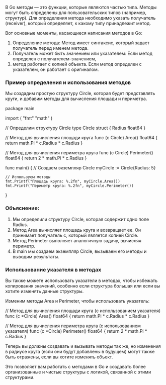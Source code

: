 В Go методы — это функции, которые являются частью типа. 
Методы могут быть определены для пользовательских типов (например, структур). 
Для определения метода необходимо указать получатель (receiver), который определяет, к какому типу принадлежит метод.

Вот основные моменты, касающиеся написания методов в Go:

1. Определение метода: Метод имеет синтаксис, который задает получатель перед именем метода.
2. Получатель может быть значением или указателем: Если метод определен с получателем-значением, 
3. метод работает с копией объекта. Если метод определен с указателем, он работает с оригиналом.

### Пример определения и использования методов

Мы создадим простую структуру Circle, которая будет представлять круги, 
и добавим методы для вычисления площади и периметра.

package main

import (
"fmt"
"math"
)

// Определим структуру Circle
type Circle struct {
Radius float64
}

// Метод для вычисления площади круга
func (c Circle) Area() float64 {
return math.Pi * c.Radius * c.Radius
}

// Метод для вычисления периметра круга
func (c Circle) Perimeter() float64 {
return 2 * math.Pi * c.Radius
}

func main() {
// Создаем экземпляр Circle
myCircle := Circle{Radius: 5}

    // Используем методы
    fmt.Printf("Площадь круга: %.2fn", myCircle.Area())
    fmt.Printf("Периметр круга: %.2fn", myCircle.Perimeter())
}


### Объяснение:

1. Мы определили структуру Circle, которая содержит одно поле Radius.
2. Метод Area вычисляет площадь круга и возвращает ее. Он принимает получатель c, 
который является копией Circle.
3. Метод Perimeter выполняет аналогичную задачу, вычисляя периметр.
4. В main мы создаем экземпляр Circle, вызываем его методы и выводим результаты.

### Использование указателя в методах

Вы также можете использовать указатели в методах, чтобы избежать копирования значений, 
особенно если структура большая или если вы хотите изменять данные структуры.

Изменим методы Area и Perimeter, чтобы использовать указатель:

// Метод для вычисления площади круга (с использованием указателя)
func (c *Circle) Area() float64 {
return math.Pi * c.Radius * c.Radius
}

// Метод для вычисления периметра круга (с использованием указателя)
func (c *Circle) Perimeter() float64 {
return 2 * math.Pi * c.Radius
}


Теперь вы должны создавать и вызывать методы так же, но изменения в радиусе круга 
(если они будут добавлены в будущем) могут также быть отражены, если вы хотите изменять объект.

Это позволяет вам работать с методами в Go и создавать более организованные и чистые структуры 
с логикой, связанной с этими структурами. 